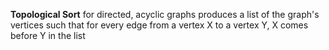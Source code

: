 **Topological Sort**
	for directed, acyclic graphs 
	produces a list of the graph's vertices such that for every edge from a vertex X to a vertex Y, X comes before Y in the list 